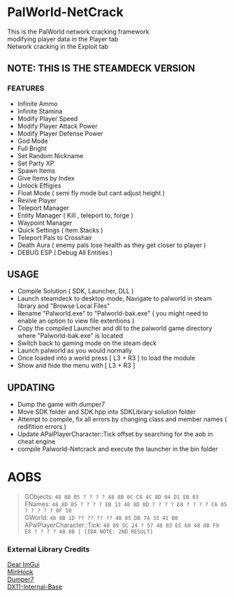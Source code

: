 # PalWorld-NetCrack  
This is the PalWorld network cracking framework  
modifying player data in the Player tab  
Network cracking in the Exploit tab  

## NOTE: THIS IS THE STEAMDECK VERSION  

### FEATURES
- Infinite Ammo  
- Infinite Stamina  
- Modify Player Speed  
- Modify Player Attack Power  
- Modify Player Defense Power  
- God Mode  
- Full Bright  
- Set Random Nickname  
- Set Party XP  
- Spawn Items  
- Give Items by Index  
- Unlock Effigies  
- Float Mode ( semi fly mode but cant adjust height )  
- Revive Player  
- Teleport Manager  
- Entity Manager ( Kill , teleport to, forge )  
- Waypoint Manager  
- Quick Settings ( Item Stacks )  
- Teleport Pals to Crosshair  
- Death Aura ( enemy pals lose health as they get closer to player )  
- DEBUG ESP ( Debug All Entities )  

## USAGE
- Compile Solution ( SDK, Launcher, DLL )  
- Launch steamdeck to desktop mode, Navigate to palworld in steam library and "Browse Local Files"  
- Rename "Palworld.exe" to "Palworld-bak.exe" ( you might need to enable an option to view file extentions )  
- Copy the compiled Launcher and dll to the palworld game directory where "Palworld-bak.exe" is located  
- Switch back to gaming mode on the steam deck  
- Launch palworld as you would normally  
- Once loaded into a world press [ L3 + R3 ] to load the module  
- Show and hide the menu with [ L3 + R3 ]  

## UPDATING
- Dump the game with dumper7  
- Move SDK folder and SDK.hpp into SDKLibrary solution folder  
- Attempt to compile, fix all errors by changing class and member names ( redifition errors )  
- Update APalPlayerCharacter::Tick offset by searching for the aob in cheat engine   
- compile Palworld-Netcrack and execute the launcher in the bin folder  

# AOBS
> GObjects: `48 8B 05 ? ? ? ? 48 8B 0C C8 4C 8D 04 D1 EB 03`  
> FNames: `48 8D 05 ? ? ? ? EB 13 48 8D 0D ? ? ? ? E8 ? ? ? ? C6 05 ? ? ? ? ? 0F 10`  
> GWorld: `48 8B 1D ?? ?? ?? ?? 48 85 DB 74 33 41 B0`  
> APalPlayerCharacter::Tick: `48 89 5C 24 ? 57 48 83 EC 60 48 8B F9 E8 ? ? ? ? 48 8B | [IDA NOTE: 2ND RESULT]`  

### External Library Credits  
[Dear ImGui](https://github.com/ocornut/imgui)  
[MinHook](https://github.com/TsudaKageyu/minhook)  
[Dumper7](https://github.com/Encryqed/Dumper-7)  
[DX11-Internal-Base](https://github.com/NightFyre/DX11-ImGui-Internal-Hook)  